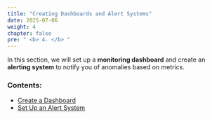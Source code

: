 ```yaml
---
title: "Creating Dashboards and Alert Systems"
date: 2025-07-06
weight: 4
chapter: false
pre: " <b> 4. </b> "
---
```


In this section, we will set up a **monitoring dashboard** and create an **alerting system** to notify you of anomalies based on metrics.

### Contents:

- [Create a Dashboard](./4.1-createdashboard/)
- [Set Up an Alert System](./4.2-createalarm/)
